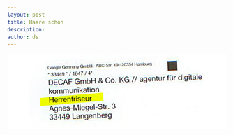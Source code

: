 ```yaml
---
layout: post
title: Haare schön
description:
author: ds
---
```


![Herrenfriseur](/content/images/2015/02/herrenfriseur.jpg)



